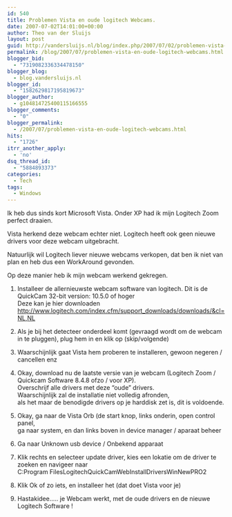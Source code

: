 ```yaml
---
id: 540
title: Problemen Vista en oude logitech Webcams.
date: 2007-07-02T14:01:00+00:00
author: Theo van der Sluijs
layout: post
guid: http://vandersluijs.nl/blog/index.php/2007/07/02/problemen-vista-en-oude-logitech-webcams/
permalink: /blog/2007/07/problemen-vista-en-oude-logitech-webcams.html
blogger_bid:
  - "7319082336334478150"
blogger_blog:
  - blog.vandersluijs.nl
blogger_id:
  - "1582629817195819673"
blogger_author:
  - g104814725400115166555
blogger_comments:
  - "0"
blogger_permalink:
  - /2007/07/problemen-vista-en-oude-logitech-webcams.html
hits:
  - "1726"
itrr_another_apply:
  - 'no'
dsq_thread_id:
  - "5884893373"
categories:
  - Tech
tags:
  - Windows
---
```

Ik heb dus sinds kort Microsoft Vista. Onder XP had ik mijn Logitech Zoom perfect draaien.

Vista herkend deze webcam echter niet. Logitech heeft ook geen nieuwe drivers voor deze webcam uitgebracht.

Natuurlijk wil Logitech liever nieuwe webcams verkopen, dat ben ik niet van plan en heb dus een WorkAround gevonden.

Op deze manier heb ik mijn webcam werkend gekregen.

1. Installeer de allernieuwste webcam software van logitech. Dit is de QuickCam 32-bit version: 10.5.0 of hoger    
Deze kan je hier downloaden <http://www.logitech.com/index.cfm/support_downloads/downloads/&cl=NL,NL>

2. Als je bij het detecteer onderdeel komt (gevraagd wordt om de webcam in te pluggen), plug hem in en klik op (skip/volgende)

3. Waarschijnlijk gaat Vista hem proberen te installeren, gewoon negeren / cancellen enz

4. Okay, download nu de laatste versie van je webcam (Logitech Zoom / Quickcam Software 8.4.8 ofzo / voor XP).     
Overschrijf alle drivers met deze “oude” drivers.     
Waarschijnlijk zal de installatie niet volledig afronden,     
als het maar de benodigde drivers op je harddisk zet is, dit is voldoende.

5. Okay, ga naar de Vista Orb (de start knop, links onderin, open control panel,     
ga naar system, en dan links boven in device manager / aparaat beheer

6. Ga naar Unknown usb device / Onbekend apparaat

7. Klik rechts en selecteer update driver, kies een lokatie om de driver te zoeken en navigeer naar    
C:Program FilesLogitechQuickCamWebInstallDriversWinNewPRO2

8. Klik Ok of zo iets, en installeer het (dat doet Vista voor je)

9. Hastakidee….. je Webcam werkt, met de oude drivers en de nieuwe Logitech Software !